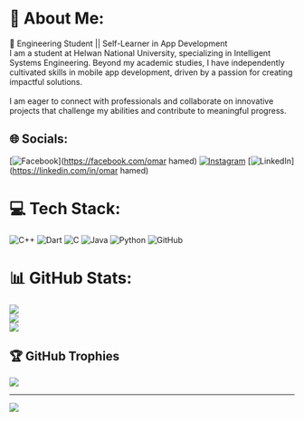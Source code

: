 # 💫 About Me:
🚀 Engineering Student || Self-Learner in App Development<br>I am a student at Helwan National University, specializing in Intelligent Systems Engineering. Beyond my academic studies, I have independently cultivated skills in mobile app development, driven by a passion for creating impactful solutions.<br><br>I am eager to connect with professionals and collaborate on innovative projects that challenge my abilities and contribute to meaningful progress.


## 🌐 Socials:
[![Facebook](https://img.shields.io/badge/Facebook-%231877F2.svg?logo=Facebook&logoColor=white)](https://facebook.com/omar hamed) [![Instagram](https://img.shields.io/badge/Instagram-%23E4405F.svg?logo=Instagram&logoColor=white)](https://instagram.com/omar7amed411) [![LinkedIn](https://img.shields.io/badge/LinkedIn-%230077B5.svg?logo=linkedin&logoColor=white)](https://linkedin.com/in/omar hamed) 

# 💻 Tech Stack:
![C++](https://img.shields.io/badge/c++-%2300599C.svg?style=for-the-badge&logo=c%2B%2B&logoColor=white) ![Dart](https://img.shields.io/badge/dart-%230175C2.svg?style=for-the-badge&logo=dart&logoColor=white) ![C](https://img.shields.io/badge/c-%2300599C.svg?style=for-the-badge&logo=c&logoColor=white) ![Java](https://img.shields.io/badge/java-%23ED8B00.svg?style=for-the-badge&logo=openjdk&logoColor=white) ![Python](https://img.shields.io/badge/python-3670A0?style=for-the-badge&logo=python&logoColor=ffdd54) ![GitHub](https://img.shields.io/badge/github-%23121011.svg?style=for-the-badge&logo=github&logoColor=white)
# 📊 GitHub Stats:
![](https://github-readme-stats.vercel.app/api?username=omar7amed&theme=dark&hide_border=true&include_all_commits=false&count_private=false)<br/>
![](https://github-readme-streak-stats.herokuapp.com/?user=omar7amed&theme=dark&hide_border=true)<br/>
![](https://github-readme-stats.vercel.app/api/top-langs/?username=omar7amed&theme=dark&hide_border=true&include_all_commits=false&count_private=false&layout=compact)

## 🏆 GitHub Trophies
![](https://github-profile-trophy.vercel.app/?username=omar7amed&theme=radical&no-frame=false&no-bg=true&margin-w=4)

---
[![](https://visitcount.itsvg.in/api?id=omar7amed&icon=2&color=0)](https://visitcount.itsvg.in)

<!-- Proudly created with GPRM ( https://gprm.itsvg.in ) -->
